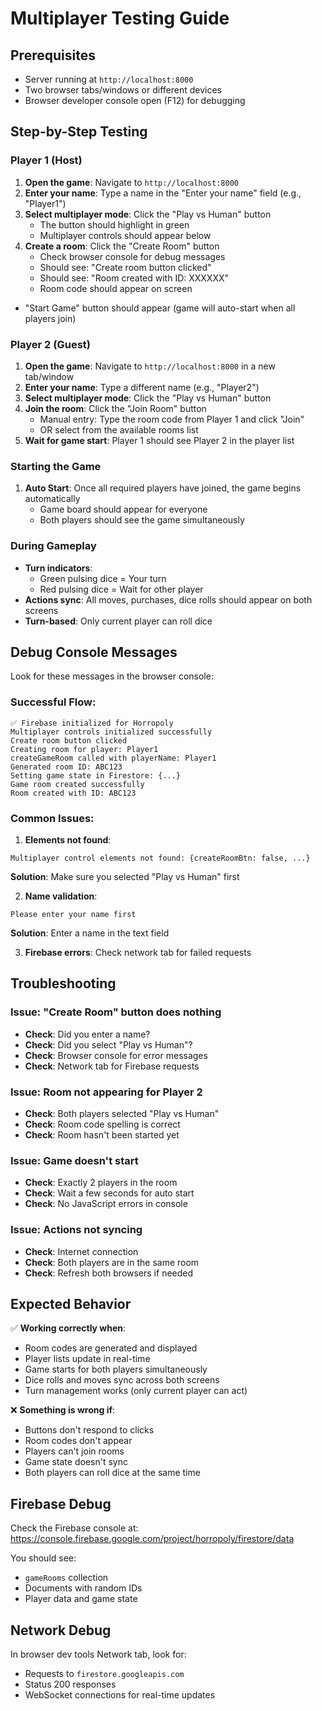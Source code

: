 # Multiplayer Testing Guide

## Prerequisites
- Server running at `http://localhost:8000`
- Two browser tabs/windows or different devices
- Browser developer console open (F12) for debugging

## Step-by-Step Testing

### Player 1 (Host)

1. **Open the game**: Navigate to `http://localhost:8000`
2. **Enter your name**: Type a name in the "Enter your name" field (e.g., "Player1")
3. **Select multiplayer mode**: Click the "Play vs Human" button
   - The button should highlight in green
   - Multiplayer controls should appear below
4. **Create a room**: Click the "Create Room" button
   - Check browser console for debug messages
   - Should see: "Create room button clicked"
   - Should see: "Room created with ID: XXXXXX"
   - Room code should appear on screen
  - "Start Game" button should appear (game will auto-start when all players join)

### Player 2 (Guest)

1. **Open the game**: Navigate to `http://localhost:8000` in a new tab/window
2. **Enter your name**: Type a different name (e.g., "Player2")
3. **Select multiplayer mode**: Click the "Play vs Human" button
4. **Join the room**: Click the "Join Room" button
   - Manual entry: Type the room code from Player 1 and click "Join"
   - OR select from the available rooms list
5. **Wait for game start**: Player 1 should see Player 2 in the player list

### Starting the Game

1. **Auto Start**: Once all required players have joined, the game begins automatically
   - Game board should appear for everyone
   - Both players should see the game simultaneously

### During Gameplay

- **Turn indicators**: 
  - Green pulsing dice = Your turn
  - Red pulsing dice = Wait for other player
- **Actions sync**: All moves, purchases, dice rolls should appear on both screens
- **Turn-based**: Only current player can roll dice

## Debug Console Messages

Look for these messages in the browser console:

### Successful Flow:
```
✅ Firebase initialized for Horropoly
Multiplayer controls initialized successfully
Create room button clicked
Creating room for player: Player1
createGameRoom called with playerName: Player1
Generated room ID: ABC123
Setting game state in Firestore: {...}
Game room created successfully
Room created with ID: ABC123
```

### Common Issues:

1. **Elements not found**:
```
Multiplayer control elements not found: {createRoomBtn: false, ...}
```
**Solution**: Make sure you selected "Play vs Human" first

2. **Name validation**:
```
Please enter your name first
```
**Solution**: Enter a name in the text field

3. **Firebase errors**: Check network tab for failed requests

## Troubleshooting

### Issue: "Create Room" button does nothing
- **Check**: Did you enter a name?
- **Check**: Did you select "Play vs Human"?
- **Check**: Browser console for error messages
- **Check**: Network tab for Firebase requests

### Issue: Room not appearing for Player 2
- **Check**: Both players selected "Play vs Human"
- **Check**: Room code spelling is correct
- **Check**: Room hasn't been started yet

### Issue: Game doesn't start
- **Check**: Exactly 2 players in the room
- **Check**: Wait a few seconds for auto start
- **Check**: No JavaScript errors in console

### Issue: Actions not syncing
- **Check**: Internet connection
- **Check**: Both players are in the same room
- **Check**: Refresh both browsers if needed

## Expected Behavior

✅ **Working correctly when**:
- Room codes are generated and displayed
- Player lists update in real-time
- Game starts for both players simultaneously
- Dice rolls and moves sync across both screens
- Turn management works (only current player can act)

❌ **Something is wrong if**:
- Buttons don't respond to clicks
- Room codes don't appear
- Players can't join rooms
- Game state doesn't sync
- Both players can roll dice at the same time

## Firebase Debug

Check the Firebase console at: https://console.firebase.google.com/project/horropoly/firestore/data

You should see:
- `gameRooms` collection
- Documents with random IDs
- Player data and game state

## Network Debug

In browser dev tools Network tab, look for:
- Requests to `firestore.googleapis.com`
- Status 200 responses
- WebSocket connections for real-time updates 